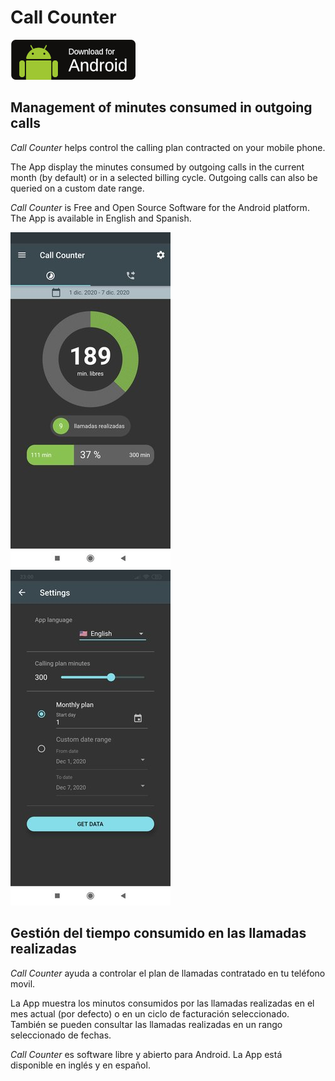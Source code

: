 # Call Counter

[![download](https://github.com/Webierta/siete_media/blob/master/apk/download.png)](https://github.com/Webierta/call-counter/raw/main/apk/app-release.apk)

## Management of minutes consumed in outgoing calls

*Call Counter* helps control the calling plan contracted on your mobile phone.

The App display the minutes consumed by outgoing calls in the current month (by default) or in a selected billing cycle. Outgoing calls can also be queried on a custom date range.

*Call Counter* is Free and Open Source Software for the Android platform. The App is available in English and Spanish.

![Screenshot](https://raw.githubusercontent.com/Webierta/call-counter/main/fastlane/metadata/android/en/images/phoneScreenshots/Screenshot_2.jpg)
![Screenshot](https://raw.githubusercontent.com/Webierta/call-counter/main/fastlane/metadata/android/en/images/phoneScreenshots/Screenshot_1.jpg)

## Gestión del tiempo consumido en las llamadas realizadas

*Call Counter* ayuda a controlar el plan de llamadas contratado en tu teléfono movil.

La App muestra los minutos consumidos por las llamadas realizadas en el mes actual (por defecto) o en un ciclo de facturación seleccionado. También se pueden consultar las llamadas realizadas en un rango seleccionado de fechas.

*Call Counter* es software libre y abierto para Android. La App está disponible en inglés y en español.
